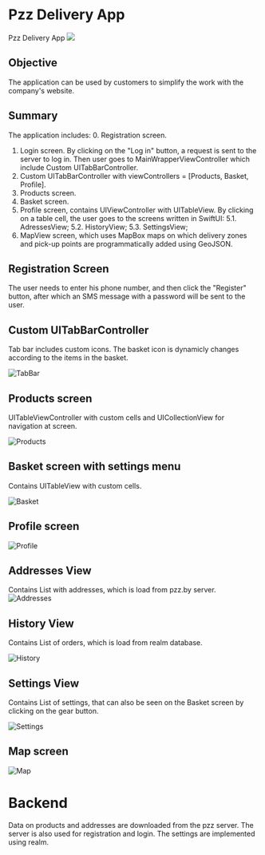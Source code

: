 # Pzz Delivery App
Pzz Delivery App
![](photo.url)


## Objective
The application can be used by customers to simplify the work with the company's website.

## Summary

The application includes:
0. Registration screen.
1. Login screen. By clicking on the "Log in" button, a request is sent to the server to log in. Then user goes to MainWrapperViewController which include Custom UITabBarController.
2. Custom UITabBarController with viewControllers = [Products, Basket, Profile].
3. Products screen. 
4. Basket screen. 
5. Profile screen, contains UIViewController with UITableView. By clicking on a table cell, the user goes to the screens written in SwiftUI:
    5.1. AdressesView;
    5.2. HistoryView;
    5.3. SettingsView; 
6. MapView screen, which uses MapBox maps on which delivery zones and pick-up points are programmatically added using GeoJSON.

## Registration Screen

The user needs to enter his phone number, and then click the "Register" button, after which an SMS message with a password will be sent to the user.

## Custom UITabBarController

Tab bar includes custom icons. The basket icon is dynamicly changes according to the items in the basket.

![TabBar](https://media.giphy.com/media/XVNtX7ngk5lEKAJJky/giphy.gif)

## Products screen

UITableViewController with custom cells and UICollectionView for navigation at screen.

![Products](https://github.com/R1ick/Pzz/blob/dev/PzzApp/Images/products.PNG)

## Basket screen with settings menu

Contains UITableView with custom cells.

![Basket](https://github.com/R1ick/Pzz/blob/dev/PzzApp/Images/basketSettings.PNG)

## Profile screen

![Profile](https://github.com/R1ick/Pzz/blob/dev/PzzApp/Images/profileTextField.PNG)

## Addresses View
Contains List with addresses, which is load from pzz.by server.
![Addresses](https://github.com/R1ick/Pzz/blob/dev/PzzApp/Images/AddressesView.PNG)

## History View
Contains List of orders, which is load from realm database.

![History](https://github.com/R1ick/Pzz/blob/dev/PzzApp/Images/HistoryView.PNG)

## Settings View
Contains List of settings, that can also be seen on the Basket screen by clicking on the gear button.

![Settings](https://github.com/R1ick/Pzz/blob/dev/PzzApp/Images/SettingsView.PNG)

## Map screen

![Map](https://github.com/R1ick/Pzz/blob/dev/PzzApp/Images/MapVC.jpeg)

# Backend

Data on products and addresses are downloaded from the pzz server. The server is also used for registration and login. The settings are implemented using realm.
